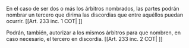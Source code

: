 En el caso de ser dos o más los árbitros nombrados, las partes podrán nombrar un tercero que dirima las discordias que entre aquéllos puedan ocurrir. [[Art. 233 inc. 1 COT| ]]

Podrán, también, autorizar a los mismos árbitros para que nombren, en caso necesario, el tercero en discordia. [[Art. 233 inc. 2 COT| ]]
